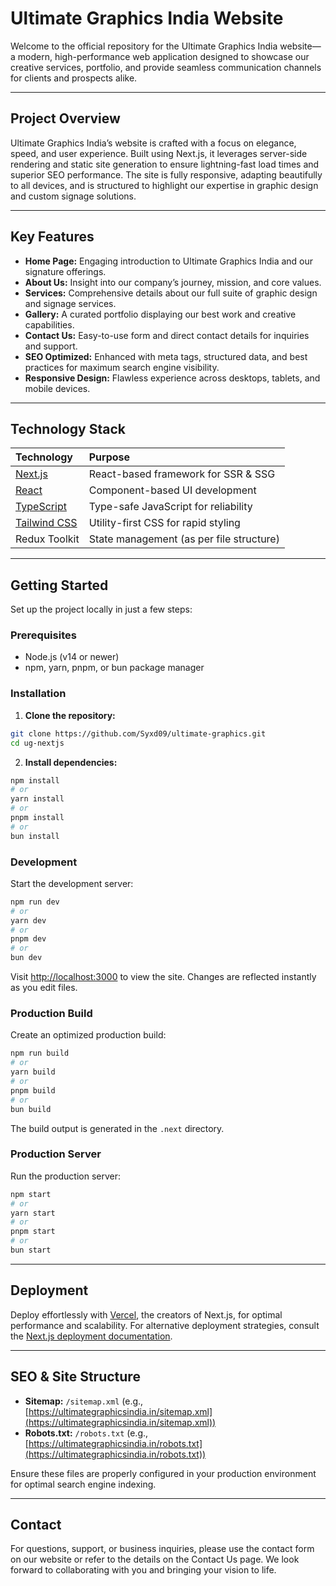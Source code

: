 # Ultimate Graphics India Website

Welcome to the official repository for the Ultimate Graphics India website—a modern, high-performance web application designed to showcase our creative services, portfolio, and provide seamless communication channels for clients and prospects alike.

---

## Project Overview

Ultimate Graphics India’s website is crafted with a focus on elegance, speed, and user experience. Built using Next.js, it leverages server-side rendering and static site generation to ensure lightning-fast load times and superior SEO performance. The site is fully responsive, adapting beautifully to all devices, and is structured to highlight our expertise in graphic design and custom signage solutions.

---

## Key Features

- **Home Page:** Engaging introduction to Ultimate Graphics India and our signature offerings.
- **About Us:** Insight into our company’s journey, mission, and core values.
- **Services:** Comprehensive details about our full suite of graphic design and signage services.
- **Gallery:** A curated portfolio displaying our best work and creative capabilities.
- **Contact Us:** Easy-to-use form and direct contact details for inquiries and support.
- **SEO Optimized:** Enhanced with meta tags, structured data, and best practices for maximum search engine visibility.
- **Responsive Design:** Flawless experience across desktops, tablets, and mobile devices.

---

## Technology Stack

| Technology                                    | Purpose                                  |
| :-------------------------------------------- | :--------------------------------------- |
| [Next.js](https://nextjs.org/)                | React-based framework for SSR \& SSG     |
| [React](https://reactjs.org/)                 | Component-based UI development           |
| [TypeScript](https://www.typescriptlang.org/) | Type-safe JavaScript for reliability     |
| [Tailwind CSS](https://tailwindcss.com/)      | Utility-first CSS for rapid styling      |
| Redux Toolkit                                 | State management (as per file structure) |

---

## Getting Started

Set up the project locally in just a few steps:

### Prerequisites

- Node.js (v14 or newer)
- npm, yarn, pnpm, or bun package manager

### Installation

1. **Clone the repository:**

```bash
git clone https://github.com/Syxd09/ultimate-graphics.git
cd ug-nextjs
```

2. **Install dependencies:**

```bash
npm install
# or
yarn install
# or
pnpm install
# or
bun install
```

### Development

Start the development server:

```bash
npm run dev
# or
yarn dev
# or
pnpm dev
# or
bun dev
```

Visit [http://localhost:3000](http://localhost:3000) to view the site. Changes are reflected instantly as you edit files.

### Production Build

Create an optimized production build:

```bash
npm run build
# or
yarn build
# or
pnpm build
# or
bun build
```

The build output is generated in the `.next` directory.

### Production Server

Run the production server:

```bash
npm start
# or
yarn start
# or
pnpm start
# or
bun start
```

---

## Deployment

Deploy effortlessly with [Vercel](https://vercel.com/new?utm_medium=default-template&filter=next.js&utm_source=create-next-app&utm_campaign=create-next-app-readme), the creators of Next.js, for optimal performance and scalability. For alternative deployment strategies, consult the [Next.js deployment documentation](https://nextjs.org/docs/deployment).

---

## SEO \& Site Structure

- **Sitemap:** `/sitemap.xml` (e.g., [https://ultimategraphicsindia.in/sitemap.xml](https://ultimategraphicsindia.in/sitemap.xml))
- **Robots.txt:** `/robots.txt` (e.g., [https://ultimategraphicsindia.in/robots.txt](https://ultimategraphicsindia.in/robots.txt))

Ensure these files are properly configured in your production environment for optimal search engine indexing.

---

## Contact

For questions, support, or business inquiries, please use the contact form on our website or refer to the details on the Contact Us page. We look forward to collaborating with you and bringing your vision to life.
